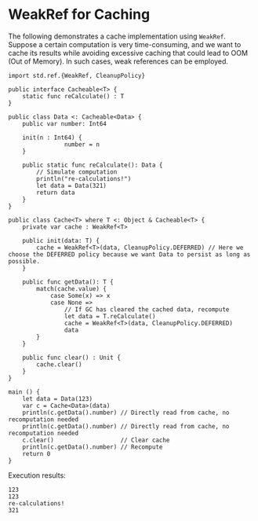 # WeakRef for Caching

The following demonstrates a cache implementation using `WeakRef`. Suppose a certain computation is very time-consuming, and we want to cache its results while avoiding excessive caching that could lead to OOM (Out of Memory). In such cases, weak references can be employed.

<!-- verify -->
```cangjie
import std.ref.{WeakRef, CleanupPolicy}

public interface Cacheable<T> {
    static func reCalculate() : T
}

public class Data <: Cacheable<Data> {
    public var number: Int64

    init(n : Int64) {
                number = n
    }

    public static func reCalculate(): Data {
        // Simulate computation
        println("re-calculations!")
        let data = Data(321)
        return data
    }
}

public class Cache<T> where T <: Object & Cacheable<T> {
    private var cache : WeakRef<T>

    public init(data: T) {
        cache = WeakRef<T>(data, CleanupPolicy.DEFERRED) // Here we choose the DEFERRED policy because we want Data to persist as long as possible.
    }

    public func getData(): T {
        match(cache.value) {
            case Some(x) => x
            case None =>
                // If GC has cleared the cached data, recompute
                let data = T.reCalculate()
                cache = WeakRef<T>(data, CleanupPolicy.DEFERRED)
                data
        }
    }

    public func clear() : Unit {
        cache.clear()
    }
}

main () {
    let data = Data(123)
    var c = Cache<Data>(data)
    println(c.getData().number) // Directly read from cache, no recomputation needed
    println(c.getData().number) // Directly read from cache, no recomputation needed
    c.clear()                   // Clear cache
    println(c.getData().number) // Recompute
    return 0
}
```

Execution results:

```text
123
123
re-calculations!
321
```